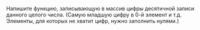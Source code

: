 Напишите функцию, записывающую в массив цифры десятичной записи данного целого числа. (Самую младшую цифру в 0-й элемент и т.д. Элементы, для которых не хватит цифр, нужно заполнить нулями.)
